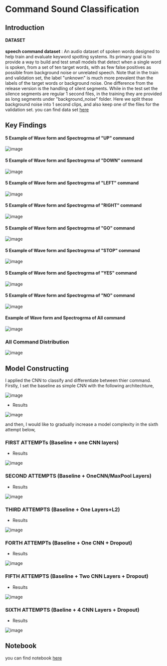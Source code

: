 # Command Sound Classification
## Introduction
#### DATASET
**speech command dataset** : An audio dataset of spoken words designed to help train and evaluate keyword spotting systems. Its primary goal is to provide a way to build and test small models that detect when a single word is spoken, from a set of ten target words, with as few false positives as possible from background noise or unrelated speech. Note that in the train and validation set, the label "unknown" is much more prevalent than the labels of the target words or background noise. One difference from the release version is the handling of silent segments. While in the test set the silence segments are regular 1 second files, in the training they are provided as long segments under "background_noise" folder. Here we split these background noise into 1 second clips, and also keep one of the files for the validation set. you can find data set [here](http://storage.googleapis.com/download.tensorflow.org/data/mini_speech_commands.zip)

## Key Findings
#### 5 Example of Wave form and Spectrogrma of "UP" command
![image](https://user-images.githubusercontent.com/104628789/170480583-ae10e1d2-008f-4b25-8039-ab371e4a2380.png)

#### 5 Example of Wave form and Spectrogrma of "DOWN" command
![image](https://user-images.githubusercontent.com/104628789/170480634-97d8713d-6e16-436b-a2c8-9aa2b3d2fd64.png)

#### 5 Example of Wave form and Spectrogrma of "LEFT" command
![image](https://user-images.githubusercontent.com/104628789/170480721-bc7786fc-b266-41f3-aa8b-fa739c9fae85.png)

#### 5 Example of Wave form and Spectrogrma of "RIGHT" command
![image](https://user-images.githubusercontent.com/104628789/170480758-f2d3221a-372b-4410-98e7-8a1322702d13.png)

#### 5 Example of Wave form and Spectrogrma of "GO" command
![image](https://user-images.githubusercontent.com/104628789/170480792-93533e1f-86a1-4b6f-a85e-94c986ee7023.png)

#### 5 Example of Wave form and Spectrogrma of "STOP" command
![image](https://user-images.githubusercontent.com/104628789/170480834-f230b356-04a7-491c-9bd2-61befd0f1bcd.png)

#### 5 Example of Wave form and Spectrogrma of "YES" command
![image](https://user-images.githubusercontent.com/104628789/170480875-b27c8da6-ff87-4a97-af92-038c4b4d252c.png)

#### 5 Example of Wave form and Spectrogrma of "NO" command
![image](https://user-images.githubusercontent.com/104628789/170480953-aa3bf0aa-60a0-4a2d-8852-2574808c5ba5.png)

####  Example of Wave form and Spectrogrma of All command
![image](https://user-images.githubusercontent.com/104628789/170481090-a0be1b7b-9c05-4ba6-b7e3-80345712152b.png)

### All Command Distribution
![image](https://user-images.githubusercontent.com/104628789/170481221-7f2cc45f-ff50-4cb9-802b-3b8ee8c58262.png)

## Model Constructing
I applied the CNN to classify and differentiate between thier command. Firstly, I set the baseline as simple CNN with the following architechture,


![image](https://user-images.githubusercontent.com/104628789/170481675-6c53ef6d-7f81-4a70-b806-d499f9d4e1a7.png)

- Results



![image](https://user-images.githubusercontent.com/104628789/170482342-9e5ae900-72c5-4cb6-9ae7-ab92bb41afda.png)


and then, I would like to gradually increase a model complexity in the sixth attempt below,
### FIRST ATTEMPTs (Baseline + one CNN layers)

- Results


![image](https://user-images.githubusercontent.com/104628789/170482392-e2905df7-4959-45d7-94b7-b9f9bad0736d.png)

### SECOND ATTEMPTS (Baseline + OneCNN/MaxPool Layers)
- Results

![image](https://user-images.githubusercontent.com/104628789/170482500-8df009a4-2382-4f4d-9b20-ecbe5a6be516.png)

### THIRD ATTEMPTS (Baseline + One Layers+L2)
- Results


![image](https://user-images.githubusercontent.com/104628789/170482565-de06d2e9-c51f-4f0d-bdeb-9da2c9d48f73.png)

### FORTH  ATTEMPTs (Baseline + One CNN + Dropout)
- Results


![image](https://user-images.githubusercontent.com/104628789/170482640-45b7f6e3-ad94-4406-934b-1db1050cf1a8.png)

### FIFTH ATTEMPTS (Baseline + Two CNN Layers + Dropout)
- Results


![image](https://user-images.githubusercontent.com/104628789/170482742-211e9035-2234-4ccd-b049-91dddd6123d4.png)

### SIXTH ATTEMPTS (Baeline + 4 CNN Layers + Dropout)
- Results


![image](https://user-images.githubusercontent.com/104628789/170482811-ad956c7e-8171-4a8e-bba3-31eacea24432.png)


## Notebook
you can find notebook [here](https://github.com/WarintornNawong/Portfolio/blob/main/Command%20Audio%20Classification/Final%20Command%20Recognition.ipynb)
